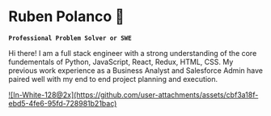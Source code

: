 # Ruben Polanco  👋

**`Professional Problem Solver or SWE`**

Hi there! I am a full stack engineer with a strong understanding of the core fundementals of Python, JavaScript, React, Redux, HTML, CSS. My previous work experience as a Business Analyst and Salesforce Admin have paired well with my end to end project planning and execution.

<p align="left">
  <a href="https://www.linkedin.com/in/rubenpolanco/">
    ![In-White-128@2x](https://github.com/user-attachments/assets/cbf3a18f-ebd5-4fe6-95fd-728981b21bac)
  </a>
</p>  
<!--
**Rpolanco93/Rpolanco93** is a ✨ _special_ ✨ repository because its `README.md` (this file) appears on your GitHub profile.

Here are some ideas to get you started:

- 🔭 I’m currently working on ...
- 🌱 I’m currently learning ...
- 👯 I’m looking to collaborate on ...
- 🤔 I’m looking for help with ...
- 💬 Ask me about ...
- 📫 How to reach me: ...
- 😄 Pronouns: ...
- ⚡ Fun fact: ...
-->
